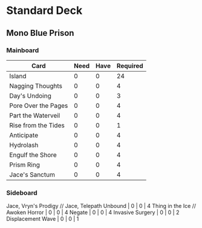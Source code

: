 # Standard Deck
## Mono Blue Prison

### Mainboard
Card | Need | Have | Required
--- | --- | --- | ---
Island | 0 | 0 | 24
Nagging Thoughts | 0 | 0 | 4
Day's Undoing | 0 | 0 | 3
Pore Over the Pages | 0 | 0 | 4
Part the Waterveil | 0 | 0 | 4
Rise from the Tides | 0 | 0 | 1
Anticipate | 0 | 0 | 4
Hydrolash | 0 | 0 | 4
Engulf the Shore | 0 | 0 | 4
Prism Ring | 0 | 0 | 4
Jace's Sanctum | 0 | 0 | 4
 
### Sideboard
Jace, Vryn's Prodigy // Jace, Telepath Unbound | 0 | 0 | 4
Thing in the Ice // Awoken Horror | 0 | 0 | 4
Negate | 0 | 0 | 4
Invasive Surgery | 0 | 0 | 2
Displacement Wave | 0 | 0 | 1